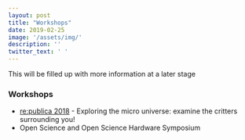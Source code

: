 ```yaml
---
layout: post
title: "Workshops"
date: 2019-02-25
image: '/assets/img/'
description: ''
twitter_text: ' '
---
```


This will be filled up with more information at a later stage

### Workshops
- [re:publica 2018](https://18.re-publica.com/en/session/exploring-micro-universe-examine-critters-surrounding-you) - Exploring the micro universe: examine the critters surrounding you!
- Open Science and Open Science Hardware Symposium

